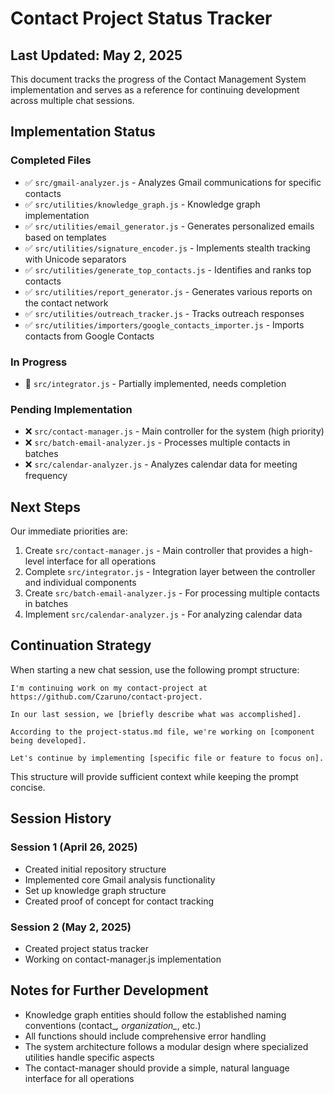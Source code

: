 # Contact Project Status Tracker

## Last Updated: May 2, 2025

This document tracks the progress of the Contact Management System implementation and serves as a reference for continuing development across multiple chat sessions.

## Implementation Status

### Completed Files
- ✅ `src/gmail-analyzer.js` - Analyzes Gmail communications for specific contacts
- ✅ `src/utilities/knowledge_graph.js` - Knowledge graph implementation
- ✅ `src/utilities/email_generator.js` - Generates personalized emails based on templates
- ✅ `src/utilities/signature_encoder.js` - Implements stealth tracking with Unicode separators
- ✅ `src/utilities/generate_top_contacts.js` - Identifies and ranks top contacts
- ✅ `src/utilities/report_generator.js` - Generates various reports on the contact network
- ✅ `src/utilities/outreach_tracker.js` - Tracks outreach responses
- ✅ `src/utilities/importers/google_contacts_importer.js` - Imports contacts from Google Contacts

### In Progress
- 🔄 `src/integrator.js` - Partially implemented, needs completion

### Pending Implementation
- ❌ `src/contact-manager.js` - Main controller for the system (high priority)
- ❌ `src/batch-email-analyzer.js` - Processes multiple contacts in batches
- ❌ `src/calendar-analyzer.js` - Analyzes calendar data for meeting frequency

## Next Steps

Our immediate priorities are:

1. Create `src/contact-manager.js` - Main controller that provides a high-level interface for all operations
2. Complete `src/integrator.js` - Integration layer between the controller and individual components
3. Create `src/batch-email-analyzer.js` - For processing multiple contacts in batches
4. Implement `src/calendar-analyzer.js` - For analyzing calendar data

## Continuation Strategy

When starting a new chat session, use the following prompt structure:

```
I'm continuing work on my contact-project at https://github.com/Czaruno/contact-project.

In our last session, we [briefly describe what was accomplished].

According to the project-status.md file, we're working on [component being developed].

Let's continue by implementing [specific file or feature to focus on].
```

This structure will provide sufficient context while keeping the prompt concise.

## Session History

### Session 1 (April 26, 2025)
- Created initial repository structure
- Implemented core Gmail analysis functionality
- Set up knowledge graph structure
- Created proof of concept for contact tracking

### Session 2 (May 2, 2025)
- Created project status tracker
- Working on contact-manager.js implementation

## Notes for Further Development

- Knowledge graph entities should follow the established naming conventions (contact_*, organization_*, etc.)
- All functions should include comprehensive error handling
- The system architecture follows a modular design where specialized utilities handle specific aspects
- The contact-manager should provide a simple, natural language interface for all operations
